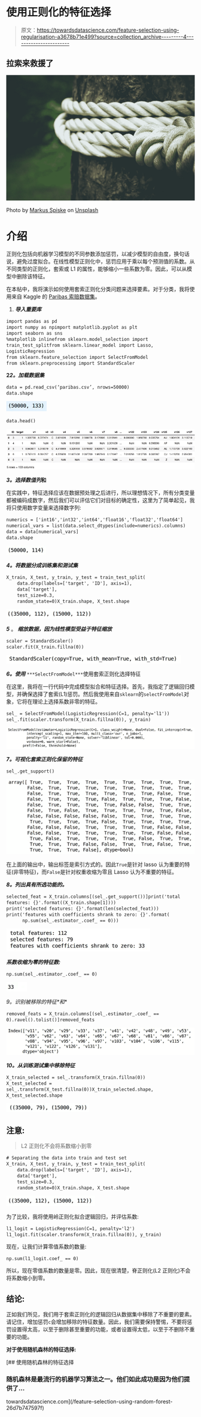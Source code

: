 # 使用正则化的特征选择

> 原文：<https://towardsdatascience.com/feature-selection-using-regularisation-a3678b71e499?source=collection_archive---------4----------------------->

## 拉索来救援了

![](img/79db6c3b19fdcee1d4ce371c0775e210.png)

Photo by [Markus Spiske](https://unsplash.com/@markusspiske?utm_source=medium&utm_medium=referral) on [Unsplash](https://unsplash.com?utm_source=medium&utm_medium=referral)

# 介绍

正则化包括向机器学习模型的不同参数添加惩罚，以减少模型的自由度，换句话说，避免过度拟合。在线性模型正则化中，惩罚应用于乘以每个预测值的系数。从不同类型的正则化，套索或 L1 的属性，能够缩小一些系数为零。因此，可以从模型中删除该特征。

在本帖中，我将演示如何使用套索正则化分类问题来选择要素。对于分类，我将使用来自 Kaggle 的 [Paribas 索赔数据集](https://www.kaggle.com/c/bnp-paribas-cardif-claims-management)。

1.  ***导入重要库***

```
import pandas as pd
import numpy as npimport matplotlib.pyplot as plt
import seaborn as sns
%matplotlib inlinefrom sklearn.model_selection import train_test_splitfrom sklearn.linear_model import Lasso, LogisticRegression
from sklearn.feature_selection import SelectFromModel
from sklearn.preprocessing import StandardScaler
```

**2*2。加载数据集***

```
data = pd.read_csv(‘paribas.csv’, nrows=50000)
data.shape
```

![](img/baf76f35d76adf76af0d592e81511a23.png)

```
data.head()
```

![](img/97396c94f2a8fa14ef936844d80aeeaf.png)

***3。选择数值列*和**

在实践中，特征选择应该在数据预处理之后进行，所以理想情况下，所有分类变量都被编码成数字，然后我们可以评估它们对目标的确定性，这里为了简单起见，我将只使用数字变量来选择数字列:

```
numerics = ['int16','int32','int64','float16','float32','float64']
numerical_vars = list(data.select_dtypes(include=numerics).columns)
data = data[numerical_vars]
data.shape
```

![](img/2f50c9d01ed11cf898cdce93962dd064.png)

***4。将数据分成训练集和测试集***

```
X_train, X_test, y_train, y_test = train_test_split(
    data.drop(labels=['target', 'ID'], axis=1),
    data['target'],
    test_size=0.3,
    random_state=0)X_train.shape, X_test.shape
```

![](img/848a3251ebd12e4a192e7d74fed762b5.png)

***5*** 。 ***缩放数据，因为线性模型受益于特征缩放***

```
scaler = StandardScaler()
scaler.fit(X_train.fillna(0))
```

![](img/246de4156f705c644489500f316059a4.png)

***6。使用*** `***SelectFromModel***`使用套索正则化选择特征

在这里，我将在一行代码中完成模型拟合和特征选择。首先，我指定了逻辑回归模型，并确保选择了套索(L1)惩罚。然后我使用来自`sklearn`的`selectFromModel`对象，它将在理论上选择系数非零的特征。

```
sel_ = SelectFromModel(LogisticRegression(C=1, penalty='l1'))
sel_.fit(scaler.transform(X_train.fillna(0)), y_train)
```

![](img/85ceff70a6f0eaeddf6c6a0a60d7e564.png)

***7。可视化套索正则化保留的特征***

```
sel_.get_support()
```

![](img/51f3292a23b1276757ecf5c7a0ef4c66.png)

在上面的输出中，输出标签是索引方式的。因此`True`是针对 lasso 认为重要的特征(非零特征)，而`False`是针对权重收缩为零且 Lasso 认为不重要的特征。

***8。列出具有所选功能的。***

```
selected_feat = X_train.columns[(sel_.get_support())]print('total features: {}'.format((X_train.shape[1])))
print('selected features: {}'.format(len(selected_feat)))
print('features with coefficients shrank to zero: {}'.format(
      np.sum(sel_.estimator_.coef_ == 0)))
```

![](img/13137a4f0eec87cf85e991d1208aabf5.png)

***系数收缩为零的特征数:***

```
np.sum(sel_.estimator_.coef_ == 0)
```

![](img/2c3c48088d7c91c95fc2517d041f3440.png)

**9*。识别被移除的特征*和**

```
removed_feats = X_train.columns[(sel_.estimator_.coef_ == 0).ravel().tolist()]removed_feats
```

![](img/2db7bf8eef888e4aea8acd97851e421d.png)

***10。从训练测试集中移除特征***

```
X_train_selected = sel_.transform(X_train.fillna(0))
X_test_selected = sel_.transform(X_test.fillna(0))X_train_selected.shape, X_test_selected.shape
```

![](img/f2cbcf7f30b506572de96557971d4b1c.png)

## 注意:

> L2 正则化不会将系数缩小到零

```
# Separating the data into train and test set 
X_train, X_test, y_train, y_test = train_test_split(
    data.drop(labels=['target', 'ID'], axis=1),
    data['target'],
    test_size=0.3,
    random_state=0)X_train.shape, X_test.shape
```

![](img/81078dd2d4c77ecfc9c3e5ea77358e0d.png)

为了比较，我将使用岭正则化拟合逻辑回归，并评估系数:

```
l1_logit = LogisticRegression(C=1, penalty='l2')
l1_logit.fit(scaler.transform(X_train.fillna(0)), y_train)
```

现在，让我们计算零值系数的数量:

```
np.sum(l1_logit.coef_ == 0)
```

所以，现在零值系数的数量是零。因此，现在很清楚，脊正则化(L2 正则化)不会将系数缩小到零。

## **结论:**

正如我们所见，我们用于套索正则化的逻辑回归从数据集中移除了不重要的要素。请记住，增加惩罚`c`会增加移除的特征数量。因此，我们需要保持警惕，不要将惩罚设置得太高，以至于删除甚至重要的功能，或者设置得太低，以至于不删除不重要的功能。

**对于使用随机森林的特征选择:**

[](/feature-selection-using-random-forest-26d7b747597f) [## 使用随机森林的特征选择

### 随机森林是最流行的机器学习算法之一。他们如此成功是因为他们提供了…

towardsdatascience.com](/feature-selection-using-random-forest-26d7b747597f)